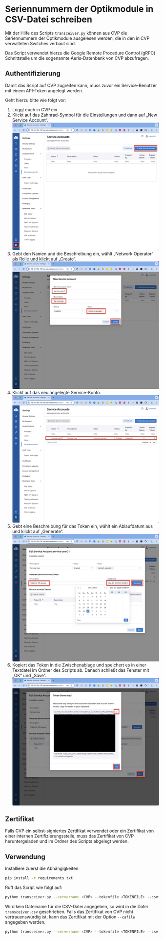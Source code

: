 # Seriennummern der Optikmodule in CSV-Datei schreiben

Mit der Hilfe des Scripts `transceiver.py` können aus CVP die Seriennummern der Optikmodule ausgelesen
werden, die in den in CVP verwalteten Switches verbaut sind.

Das Script verwendet hierzu die Google Remote Procedure Control (gRPC) Schnittstelle um die sogenannte
Aeris-Datenbank von CVP abzufragen.

## Authentifizierung

Damit das Script auf CVP zugreifen kann, muss zuvor ein Service-Benutzer mit einem API-Token angelegt
werden.

Geht hierzu bitte wie folgt vor:

1. Loggt euch in CVP ein.
2. Klickt auf das Zahnrad-Symbol für die Einstellungen und dann auf „New Service Account“.
   ![](images/screenshot01.jpg)
3. Gebt den Namen und die Beschreibung ein, wählt „Network Operator“ als Rolle und klickt auf „Create“.
   ![](images/screenshot02.jpg)
4. Klickt auf das neu angelegte Service-Konto.
   ![](images/screenshot03.jpg)
5. Gebt eine Beschreibung für das Token ein, wählt ein Ablaufdatum aus und klickt auf „Generate“.
   ![](images/screenshot04.jpg)
6. Kopiert das Token in die Zwischenablage und speichert es in einer Textdatei im Ordner des Scripts ab.
   Danach schließt das Fenster mit „OK“ und „Save“.
   ![](images/screenshot05.jpg)

## Zertifikat

Falls CVP ein selbst-signiertes Zertifikat verwendet oder ein Zertifikat von einer internen
Zertifizierungsstelle, muss das Zertifikat von CVP heruntergeladen und im Ordner des Scripts
abgelegt werden.

## Verwendung

Installiere zuerst die Abhängigkeiten:

 ```bash
 pip install -r requirements.txt
 ```

Ruft das Script wie folgt auf:

```bash
python transceiver.py --servername <CVP> --tokenfile <TOKENFILE> --csvfile <CSV-DATEI>
```

Wird kein Dateiname für die CSV-Datei angegeben, so wird in die Datei `transceiver.csv` geschrieben.
Falls das Zertifikat von CVP nicht vertrauenswürdig ist, kann das Zertifikat mit der Option
`--cafile` angegeben werden.

```bash
python transceiver.py --servername <CVP> --tokenfile <TOKENFILE> --csvfile <CSV-DATEI> --cafile <CA-DATEI>
```
